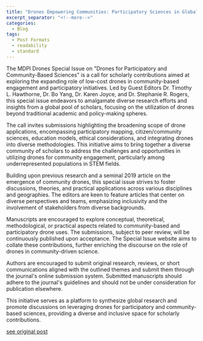 ```yaml
---
title: "Drones Empowering Communities: Participatory Sciences in Global Perspective"
excerpt_separator: "<!--more-->"
categories:
  - Blog
tags:
  - Post Formats
  - readability
  - standard
---
```

The MDPI Drones Special Issue on "Drones for Participatory and Community-Based Sciences" is a call for scholarly contributions aimed at exploring the expanding role of low-cost drones in community-based engagement and participatory initiatives. Led by Guest Editors Dr. Timothy L. Hawthorne, Dr. Bo Yang, Dr. Karen Joyce, and Dr. Stephanie R. Rogers, this special issue endeavors to amalgamate diverse research efforts and insights from a global pool of scholars, focusing on the utilization of drones beyond traditional academic and policy-making spheres.

The call invites submissions highlighting the broadening scope of drone applications, encompassing participatory mapping, citizen/community sciences, education models, ethical considerations, and integrating drones into diverse methodologies. This initiative aims to bring together a diverse community of scholars to address the challenges and opportunities in utilizing drones for community engagement, particularly among underrepresented populations in STEM fields.

Building upon previous research and a seminal 2019 article on the emergence of community drones, this special issue strives to foster discussions, theories, and practical applications across various disciplines and geographies. The editors are keen to feature articles that center on diverse perspectives and teams, emphasizing inclusivity and the involvement of stakeholders from diverse backgrounds.

Manuscripts are encouraged to explore conceptual, theoretical, methodological, or practical aspects related to community-based and participatory drone uses. The submissions, subject to peer review, will be continuously published upon acceptance. The Special Issue website aims to collate these contributions, further enriching the discourse on the role of drones in community-driven science.

Authors are encouraged to submit original research, reviews, or short communications aligned with the outlined themes and submit them through the journal's online submission system. Submitted manuscripts should adhere to the journal's guidelines and should not be under consideration for publication elsewhere.

This initiative serves as a platform to synthesize global research and promote discussions on leveraging drones for participatory and community-based sciences, providing a diverse and inclusive space for scholarly contributions.

[see original post](https://www.mdpi.com/journal/drones/special_issues/Drones_Community)
